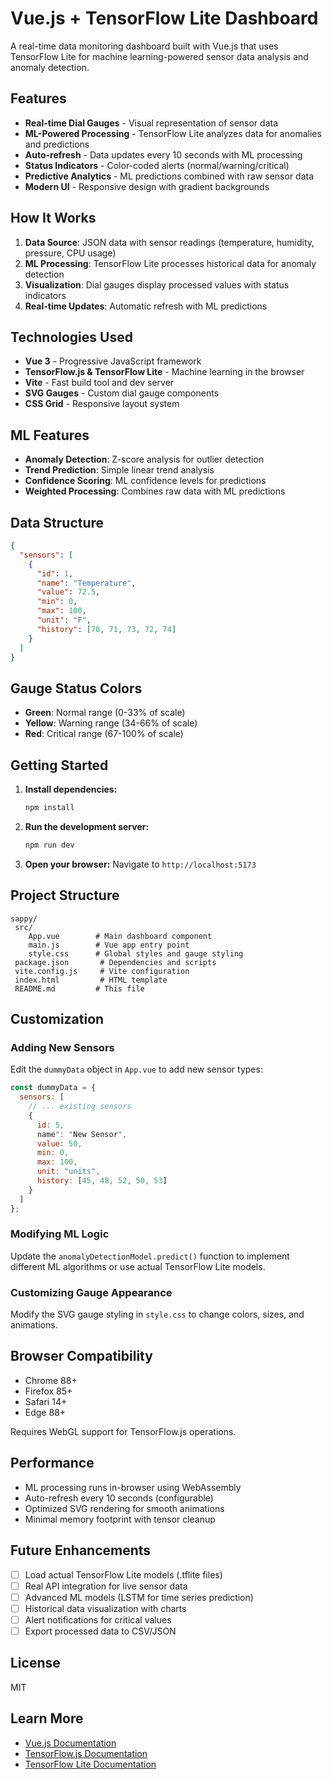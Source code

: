 ﻿# Vue.js + TensorFlow Lite Dashboard

A real-time data monitoring dashboard built with Vue.js that uses TensorFlow Lite for machine learning-powered sensor data analysis and anomaly detection.

## Features

-  **Real-time Dial Gauges** - Visual representation of sensor data
-  **ML-Powered Processing** - TensorFlow Lite analyzes data for anomalies and predictions
-  **Auto-refresh** - Data updates every 10 seconds with ML processing
-  **Status Indicators** - Color-coded alerts (normal/warning/critical)
-  **Predictive Analytics** - ML predictions combined with raw sensor data
-  **Modern UI** - Responsive design with gradient backgrounds

## How It Works

1. **Data Source**: JSON data with sensor readings (temperature, humidity, pressure, CPU usage)
2. **ML Processing**: TensorFlow Lite processes historical data for anomaly detection
3. **Visualization**: Dial gauges display processed values with status indicators
4. **Real-time Updates**: Automatic refresh with ML predictions

## Technologies Used

- **Vue 3** - Progressive JavaScript framework
- **TensorFlow.js & TensorFlow Lite** - Machine learning in the browser
- **Vite** - Fast build tool and dev server
- **SVG Gauges** - Custom dial gauge components
- **CSS Grid** - Responsive layout system

## ML Features

- **Anomaly Detection**: Z-score analysis for outlier detection
- **Trend Prediction**: Simple linear trend analysis
- **Confidence Scoring**: ML confidence levels for predictions
- **Weighted Processing**: Combines raw data with ML predictions

## Data Structure

```json
{
  "sensors": [
    {
      "id": 1,
      "name": "Temperature",
      "value": 72.5,
      "min": 0,
      "max": 100,
      "unit": "F",
      "history": [70, 71, 73, 72, 74]
    }
  ]
}
```

## Gauge Status Colors

-  **Green**: Normal range (0-33% of scale)
-  **Yellow**: Warning range (34-66% of scale)
-  **Red**: Critical range (67-100% of scale)

## Getting Started

1. **Install dependencies:**
   ```bash
   npm install
   ```

2. **Run the development server:**
   ```bash
   npm run dev
   ```

3. **Open your browser:**
   Navigate to `http://localhost:5173`

## Project Structure

```
sappy/
 src/
    App.vue        # Main dashboard component
    main.js        # Vue app entry point
    style.css      # Global styles and gauge styling
 package.json       # Dependencies and scripts
 vite.config.js     # Vite configuration
 index.html         # HTML template
 README.md         # This file
```

## Customization

### Adding New Sensors

Edit the `dummyData` object in `App.vue` to add new sensor types:

```javascript
const dummyData = {
  sensors: [
    // ... existing sensors
    {
      id: 5,
      name": "New Sensor",
      value: 50,
      min: 0,
      max: 100,
      unit: "units",
      history: [45, 48, 52, 50, 53]
    }
  ]
};
```

### Modifying ML Logic

Update the `anomalyDetectionModel.predict()` function to implement different ML algorithms or use actual TensorFlow Lite models.

### Customizing Gauge Appearance

Modify the SVG gauge styling in `style.css` to change colors, sizes, and animations.

## Browser Compatibility

- Chrome 88+
- Firefox 85+
- Safari 14+
- Edge 88+

Requires WebGL support for TensorFlow.js operations.

## Performance

- ML processing runs in-browser using WebAssembly
- Auto-refresh every 10 seconds (configurable)
- Optimized SVG rendering for smooth animations
- Minimal memory footprint with tensor cleanup

## Future Enhancements

- [ ] Load actual TensorFlow Lite models (.tflite files)
- [ ] Real API integration for live sensor data
- [ ] Advanced ML models (LSTM for time series prediction)
- [ ] Historical data visualization with charts
- [ ] Alert notifications for critical values
- [ ] Export processed data to CSV/JSON

## License

MIT

## Learn More

- [Vue.js Documentation](https://vuejs.org/)
- [TensorFlow.js Documentation](https://www.tensorflow.org/js)
- [TensorFlow Lite Documentation](https://www.tensorflow.org/lite)
